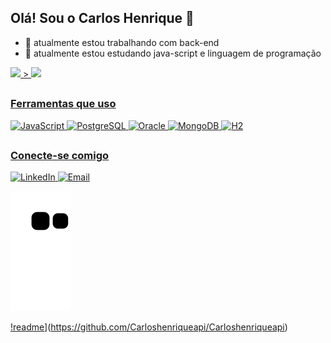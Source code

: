 ## Olá! Sou o Carlos Henrique  👋

- 🔭 atualmente estou trabalhando com back-end
- 🌱 atualmente estou estudando java-script e linguagem de programação


<div>
<a href="https://github.com/Carloshenriqueapi">
<img height="180em" src="https://github-readme-stats.vercel.app/api?username=carloshenriqueapi&show_icons=true&theme=dracula&inclube_all_commits=true&count_private=true"/> >
<img height="180em" src="https://github-readme-stats.vercel.app/api/top-langs/?username=Carloshenriqueapi&layout=compact&langs_count=16&theme=dracula"/>
</div>

##

<div>
    <h3>Ferramentas que uso</h3>
    <img src="https://img.shields.io/badge/JavaScript-f7df1e?style=flat-square&logo=javascript&logoColor=black" alt="JavaScript"/>
    <img src="https://img.shields.io/badge/PostgreSQL-336791?style=flat-square&logo=postgresql&logoColor=white" alt="PostgreSQL"/>
    <img src="https://img.shields.io/badge/Oracle-F80000?style=flat-square&logo=oracle&logoColor=white" alt="Oracle"/>
    <img src="https://img.shields.io/badge/MongoDB-47A248?style=flat-square&logo=mongodb&logoColor=white" alt="MongoDB"/>
    <img src="https://img.shields.io/badge/H2-4c4c4c?style=flat-square&logo=h2&logoColor=white" alt="H2"/>
   
</div>

##

<div>
    <h3>Conecte-se comigo</h3>
    <a href="https://www.linkedin.com/in/carlos-henrique-bastos-336757291/">
        <img src="https://img.shields.io/badge/LinkedIn-0e76a8?style=flat-square&logo=linkedin&logoColor=white" alt="LinkedIn"/>
    </a>
    <a href="mailto:henriquebastos46@gmail.com">
        <img src="https://img.shields.io/badge/Email-D14836?style=flat-square&logo=gmail&logoColor=white" alt="Email"/>
    </a>
</div>

![Snake animation](https://github.com/Carloshenriqueapi/Carloshenriqueapi/blob/output/github-contribution-grid-snake.svg)

[!readme](https://github-readme-stats.vercel.app/api/pin/?username=Carloshenriqueapi&repo=carloshenriqueapi&theme=react)](https://github.com/Carloshenriqueapi/Carloshenriqueapi)




